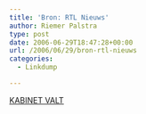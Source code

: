 ```yaml
---
title: 'Bron: RTL Nieuws'
author: Riemer Palstra
type: post
date: 2006-06-29T18:47:28+00:00
url: /2006/06/29/bron-rtl-nieuws
categories:
  - Linkdump

---
```

[KABINET VALT][1]

 [1]: http://www.rtl.nl/(/actueel/rtlnieuws/)/components/actueel/rtlnieuws/2006/06_juni/29/binnenland/0629_2045_verklaring_balkenende.xml